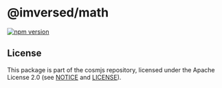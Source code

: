 # @imversed/math

[![npm version](https://img.shields.io/npm/v/@imversed/math.svg)](https://www.npmjs.com/package/@imversed/math)

## License

This package is part of the cosmjs repository, licensed under the Apache License
2.0 (see [NOTICE](https://github.com/cosmos/cosmjs/blob/main/NOTICE) and
[LICENSE](https://github.com/cosmos/cosmjs/blob/main/LICENSE)).
